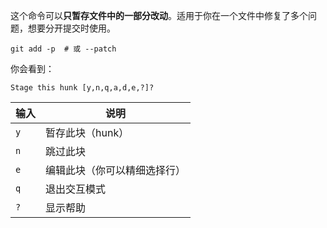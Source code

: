 这个命令可以**只暂存文件中的一部分改动**。适用于你在一个文件中修复了多个问题，想要分开提交时使用。
```
git add -p  # 或 --patch
```
你会看到：
```
Stage this hunk [y,n,q,a,d,e,?]?
```

| 输入  | 说明             |
| --- | -------------- |
| `y` | 暂存此块（hunk）     |
| `n` | 跳过此块           |
| `e` | 编辑此块（你可以精细选择行） |
| `q` | 退出交互模式         |
| `?` | 显示帮助           |
